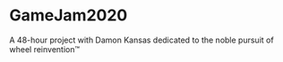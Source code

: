 # GameJam2020
A 48-hour project with Damon Kansas dedicated to the noble pursuit of wheel reinvention™
